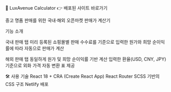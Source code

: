🧮 LuxAvenue Calculator
👉 배포된 사이트 바로가기

중고 명품 판매를 위한 국내·해외 오픈마켓 판매가 계산기

기능 소개

국내 판매 탭
미리 등록된 쇼핑몰별 판매 수수료를 기준으로
입력한 원가와 희망 순이익률에 따라 자동으로 판매가 계산

해외 판매 탭
동일하게 원가 및 희망 순이익률 기반 계산
입력한 환율(USD, CNY, JPY) 기준으로 외화 가격 자동 변환 표 제공

🛠️ 사용 기술
React 18 + CRA (Create React App)
React Router
SCSS 기반의 CSS 구조
Netlify 배포